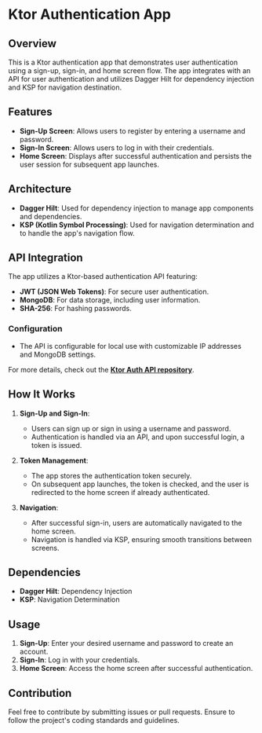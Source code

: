 # Ktor Authentication App

## Overview

This is a Ktor authentication app that demonstrates user authentication using a sign-up, sign-in, and home screen flow. The app integrates with an API for user authentication and utilizes Dagger Hilt for dependency injection and KSP for navigation destination.

## Features

- **Sign-Up Screen**: Allows users to register by entering a username and password.
- **Sign-In Screen**: Allows users to log in with their credentials.
- **Home Screen**: Displays after successful authentication and persists the user session for subsequent app launches.

## Architecture

- **Dagger Hilt**: Used for dependency injection to manage app components and dependencies.
- **KSP (Kotlin Symbol Processing)**: Used for navigation determination and to handle the app's navigation flow.

## API Integration

The app utilizes a Ktor-based authentication API featuring:

- **JWT (JSON Web Tokens)**: For secure user authentication.
- **MongoDB**: For data storage, including user information.
- **SHA-256**: For hashing passwords.

### Configuration

- The API is configurable for local use with customizable IP addresses and MongoDB settings.

For more details, check out the [**Ktor Auth API repository**](https://github.com/tariqjamel/Ktor-Auth-API).

## How It Works

1. **Sign-Up and Sign-In**:
   - Users can sign up or sign in using a username and password.
   - Authentication is handled via an API, and upon successful login, a token is issued.
   
2. **Token Management**:
   - The app stores the authentication token securely.
   - On subsequent app launches, the token is checked, and the user is redirected to the home screen if already authenticated.

3. **Navigation**:
   - After successful sign-in, users are automatically navigated to the home screen.
   - Navigation is handled via KSP, ensuring smooth transitions between screens.

## Dependencies

- **Dagger Hilt**: Dependency Injection
- **KSP**: Navigation Determination

## Usage

1. **Sign-Up**: Enter your desired username and password to create an account.
2. **Sign-In**: Log in with your credentials.
3. **Home Screen**: Access the home screen after successful authentication.

## Contribution

Feel free to contribute by submitting issues or pull requests. Ensure to follow the project's coding standards and guidelines.

